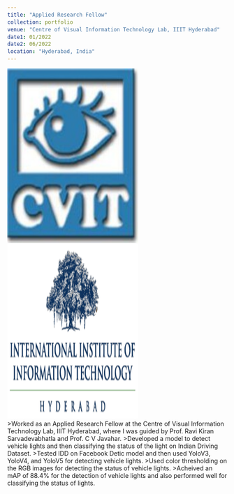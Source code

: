 ```yaml
---
title: "Applied Research Fellow"
collection: portfolio
venue: "Centre of Visual Information Technology Lab, IIIT Hyderabad"
date1: 01/2022
date2: 06/2022
location: "Hyderabad, India"
---
```


<img src='/images/CVIT.jpg' width=300 height=400>
<img src='/images/IIITH.png' width=300 height=400><br/>
>Worked as an Applied Research Fellow at the Centre of Visual Information Technology Lab, IIIT Hyderabad, where I was guided by Prof. Ravi Kiran Sarvadevabhatla and Prof. C V Javahar.    
>Developed a model to detect vehicle lights and then classifying the status of the light on Indian Driving Dataset.    
>Tested IDD on Facebook Detic model and then used YoloV3, YoloV4, and YoloV5 for detecting vehicle lights.    
>Used color thresholding on the RGB images for detecting the status of vehicle lights.    
>Acheived an mAP of 88.4% for the detection of vehicle lights and also performed well for classifying the status of lights.    

